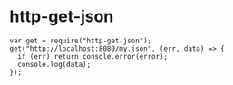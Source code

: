 # http-get-json

    var get = require("http-get-json");
    get("http://localhost:8080/my.json", (err, data) => {
      if (err) return console.error(error);
      console.log(data);
    });
    

